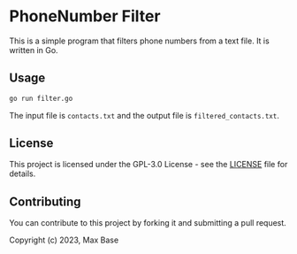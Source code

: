 # PhoneNumber Filter

This is a simple program that filters phone numbers from a text file. It is written in Go.

## Usage

```bash
go run filter.go
```

The input file is `contacts.txt` and the output file is `filtered_contacts.txt`.

## License

This project is licensed under the GPL-3.0 License - see the [LICENSE](LICENSE) file for details.

## Contributing

You can contribute to this project by forking it and submitting a pull request.

Copyright (c) 2023, Max Base

